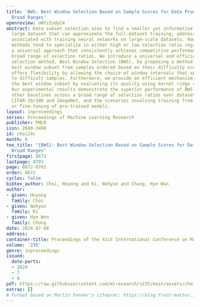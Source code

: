 ```yaml
---
title: 'BWS: Best Window Selection Based on Sample Scores for Data Pruning across
  Broad Ranges'
openreview: oWYzIodyC4
abstract: Data subset selection aims to find a smaller yet informative subset of a
  large dataset that can approximate the full-dataset training, addressing challenges
  associated with training neural networks on large-scale datasets. However, existing
  methods tend to specialize in either high or low selection ratio regimes, lacking
  a universal approach that consistently achieves competitive performance across a
  broad range of selection ratios. We introduce a universal and efficient data subset
  selection method, Best Window Selection (BWS), by proposing a method to choose the
  best window subset from samples ordered based on their difficulty scores. This approach
  offers flexibility by allowing the choice of window intervals that span from easy
  to difficult samples. Furthermore, we provide an efficient mechanism for selecting
  the best window subset by evaluating its quality using kernel ridge regression.
  Our experimental results demonstrate the superior performance of BWS compared to
  other baselines across a broad range of selection ratios over datasets, including
  CIFAR-10/100 and ImageNet, and the scenarios involving training from random initialization
  or fine-tuning of pre-trained models.
layout: inproceedings
series: Proceedings of Machine Learning Research
publisher: PMLR
issn: 2640-3498
id: choi24c
month: 0
tex_title: "{BWS}: Best Window Selection Based on Sample Scores for Data Pruning across
  Broad Ranges"
firstpage: 8672
lastpage: 8701
page: 8672-8701
order: 8672
cycles: false
bibtex_author: Choi, Hoyong and Ki, Nohyun and Chung, Hye Won
author:
- given: Hoyong
  family: Choi
- given: Nohyun
  family: Ki
- given: Hye Won
  family: Chung
date: 2024-07-08
address:
container-title: Proceedings of the 41st International Conference on Machine Learning
volume: '235'
genre: inproceedings
issued:
  date-parts:
  - 2024
  - 7
  - 8
pdf: https://raw.githubusercontent.com/mlresearch/v235/main/assets/choi24c/choi24c.pdf
extras: []
# Format based on Martin Fenner's citeproc: https://blog.front-matter.io/posts/citeproc-yaml-for-bibliographies/
---
```

